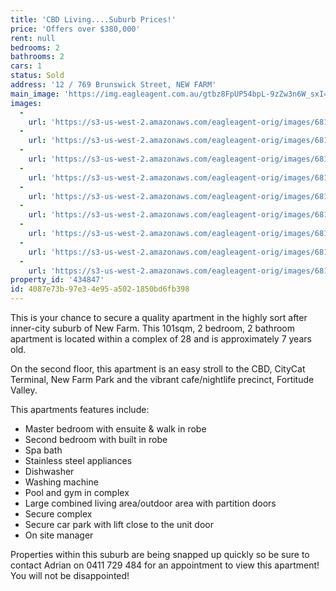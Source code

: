 ```yaml
---
title: 'CBD Living....Suburb Prices!'
price: 'Offers over $380,000'
rent: null
bedrooms: 2
bathrooms: 2
cars: 1
status: Sold
address: '12 / 769 Brunswick Street, NEW FARM'
main_image: 'https://img.eagleagent.com.au/gtbz8FpUP54bpL-9zZw3n6W_sxI=/1280x854/smart/https://s3-us-west-2.amazonaws.com/eagleagent-orig/images/6818293/104215015-image-M.jpg'
images:
  -
    url: 'https://s3-us-west-2.amazonaws.com/eagleagent-orig/images/6818301/104215015-image-H.jpg'
  -
    url: 'https://s3-us-west-2.amazonaws.com/eagleagent-orig/images/6818300/104215015-image-G.jpg'
  -
    url: 'https://s3-us-west-2.amazonaws.com/eagleagent-orig/images/6818299/104215015-image-F.jpg'
  -
    url: 'https://s3-us-west-2.amazonaws.com/eagleagent-orig/images/6818298/104215015-image-E.jpg'
  -
    url: 'https://s3-us-west-2.amazonaws.com/eagleagent-orig/images/6818297/104215015-image-D.jpg'
  -
    url: 'https://s3-us-west-2.amazonaws.com/eagleagent-orig/images/6818296/104215015-image-C.jpg'
  -
    url: 'https://s3-us-west-2.amazonaws.com/eagleagent-orig/images/6818295/104215015-image-B.jpg'
  -
    url: 'https://s3-us-west-2.amazonaws.com/eagleagent-orig/images/6818294/104215015-image-A.jpg'
  -
    url: 'https://s3-us-west-2.amazonaws.com/eagleagent-orig/images/6818293/104215015-image-M.jpg'
property_id: '434847'
id: 4087e73b-97e3-4e95-a502-1850bd6fb398
---
```

This is your chance to secure a quality apartment in the highly sort after inner-city suburb of New Farm.  This 101sqm, 2 bedroom, 2 bathroom apartment is located within a complex of 28 and is approximately 7 years old.

On the second floor, this apartment is an easy stroll to the CBD, CityCat Terminal, New Farm Park and the vibrant cafe/nightlife precinct, Fortitude Valley.

This apartments features include:

  - Master bedroom with ensuite & walk in robe
  - Second bedroom with built in robe
  - Spa bath
  - Stainless steel appliances
  - Dishwasher
  - Washing machine
  - Pool and gym in complex
  - Large combined living area/outdoor area with partition doors
  - Secure complex
  - Secure car park with lift close to the unit door
  - On site manager

Properties within this suburb are being snapped up quickly so be sure to contact Adrian on 0411 729 484 for an appointment to view this apartment!  You will not be disappointed!
